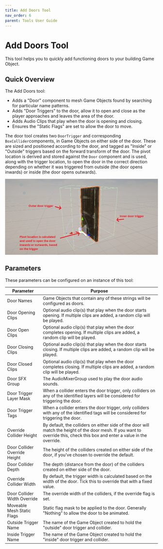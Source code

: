 ```yaml
---
title: Add Doors Tool
nav_order: 6
parent: Tools User Guide
---
```


# Add Doors Tool

This tool helps you to quickly add functioning doors to your building Game Object.

## Quick Overview

The Add Doors tool:

- Adds a "Door" component to mesh Game Objects found by searching for particular name patterns.
- Adds "Door Triggers" to the door, allow it to open and close as the player approaches and leaves the area of the door.
- Adds Audio Clips that play when the door is opening and closing.
- Ensures the "Static Flags" are set to allow the door to move.

The door tool creates two `DoorTrigger` and corresponding `BoxCollider`components, in Game Objects on either side of the door. These are sized and positioned according to the door, and tagged as "Inside" or "Outside" triggers based on the forward transform of the door. The pivot location is derived and stored against the `Door` component and is used, along with the trigger location, to open the door in the correct direction depending on whether it was triggered from outside (the door opens inwards) or inside (the door opens outwards).

![](..\media\doortriggers.png)

## Parameters

These parameters can be configured on an instance of this tool:

| Parameter                     | Purpose                                                      |
| ----------------------------- | ------------------------------------------------------------ |
| Door Names                    | Game Objects that contain any of these strings will be configured as doors. |
| Door Opening Clips            | Optional audio clip(s) that play when the door starts opening. If multiple clips are added, a random clip will be played. |
| Door Open Clips               | Optional audio clip(s) that play when the door completes opening. If multiple clips are added, a random clip will be played. |
| Door Closing Clips            | Optional audio clip(s) that play when the door starts closing. If multiple clips are added, a random clip will be played. |
| Door Closed Clips             | Optional audio clip(s) that play when the door completes closing. If multiple clips are added, a random clip will be played. |
| Door SFX Group                | The AudioMixerGroup used to play the door audio sounds.      |
| Door Trigger Layer Mask       | When a collider enters the door trigger, only colliders on any of the identified layers will be considered for triggering the door. |
| Door Trigger Tags             | When a collider enters the door trigger, only colliders with any of the identified tags will be considered for triggering the door. |
| Override Collider Height      | By default, the colliders on either side of the door will match the height of the door mesh. If you want to override this, check this box and enter a value in the override. |
| Door Collider Override Height | The height of the colliders created on either side of the door, if you've chosen to override the default. |
| Door Collider Depth           | The depth (distance from the door) of the colliders created on either side of the door. |
| Override Collider Width       | By default, the trigger width is calculated based on the width of the door. Tick this to override that with a fixed value. |
| Door Collider Width Override  | The override width of the colliders, if the override flag is set. |
| Moveable Mesh Static Flags    | Static flag mask to be applied to the door. Generally "Nothing" to allow the door to be animated. |
| Outside Trigger Name          | The name of the Game Object created to hold the "outside" door trigger and collider. |
| Inside Trigger Name           | The name of the Game Object created to hold the "inside" door trigger and collider. |

